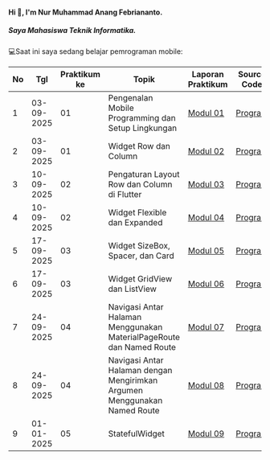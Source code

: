 #### Hi 👋, I'm Nur Muhammad Anang Febriananto. 
##### Saya Mahasiswa Teknik Informatika.

💻Saat ini saya sedang belajar pemrograman mobile:

| No  | Tgl       | Praktikum ke | Topik                                           | Laporan Praktikum | Source Code |
| --- | ---------- | ------------ | ----------------------------------------------- | -------- | ----------- |
| 1   | 03-09-2025 | 01           | Pengenalan Mobile Programming dan Setup Lingkungan | [Modul 01](https://drive.google.com/file/d/1v-6V-2SbGCHrl4q_lZSXX133Yk5plwUl/view?usp=drive_link) | [Program](https://github.com/brynnstilearning/PraktikumMobile_Modul1) |
| 2   | 03-09-2025 | 01           | Widget Row dan Column                          | [Modul 02](https://drive.google.com/file/d/1GYwlUcvSR0RG-SKGxYck0tbsaYSdPX-r/view?usp=drive_link) | [Program](https://github.com/brynnstilearning/PraktikumMobile_Modul2) |
| 3   | 10-09-2025 | 02           | Pengaturan Layout Row dan Column di Flutter    | [Modul 03](https://drive.google.com/file/d/1TcbTQKOk_ylO7Y7QBA-oHsUTCdDAmwht/view?usp=drive_link) | [Program](https://github.com/brynnstilearning/PraktikumMobile_Modul3) |
| 4   | 10-09-2025 | 02           | Widget Flexible dan Expanded                   | [Modul 04](https://drive.google.com/file/d/1nOkEC7ccG8VNEiZxa3KtDWoShT5anpMl/view?usp=drive_link) | [Program](https://github.com/brynnstilearning/PraktikumMobile_Modul4/tree/main) |
| 5   | 17-09-2025 | 03           | Widget SizeBox, Spacer, dan Card    | [Modul 05](https://drive.google.com/file/d/10BdVCE49TTIJF0fFiskl9gQ2u8S1dLK0/view?usp=drive_link) | [Program](https://github.com/brynnstilearning/PraktikumMobile_Modul5) |
| 6   | 17-09-2025 | 03           | Widget GridView dan ListView                   | [Modul 06](https://drive.google.com/open?id=17Zc8GVZgHgpw6XDCUVNZTJn7TrA6UxXW&usp=drive_copy) | [Program](https://github.com/brynnstilearning/PraktikumMobile_Modul6) |
| 7   | 24-09-2025 | 04           | Navigasi Antar Halaman Menggunakan MaterialPageRoute dan Named Route | [Modul 07](https://drive.google.com/file/d/1OriC7sJ0EMAYS5PgIZ8XXiB4iBoqx8At/view?usp=drive_link) | [Program](https://github.com/brynnstilearning/PraktikumMobile_Modul7) |
| 8   | 24-09-2025 | 04           | Navigasi Antar Halaman dengan Mengirimkan Argumen Menggunakan Named Route | [Modul 08](https://drive.google.com/file/d/1b6MpdolpIIgeVBVMLlGS5LyoG_4txWKL/view?usp=drive_link) | [Program](https://github.com/brynnstilearning/PraktikumMobile_Modul8) |
| 9   | 01-01-2025 | 05           | StatefulWidget | [Modul 09](https://drive.google.com/file/d/1K5jMpSDlP2OKuVfd7WL01ouF4DoFh2ke/view?usp=drive_link) | [Program](https://github.com/brynnstilearning/PraktikumMobile_Modul8) |
